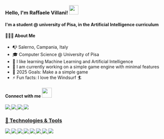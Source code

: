 ### Hello, I'm Raffaele Villani! <img src="https://raw.githubusercontent.com/MartinHeinz/MartinHeinz/master/wave.gif" width="30px">

#### I'm a student @ university of Pisa, in the Artificial Intelligence curriculum 

#### 👨🏻‍💻 About Me
- 📭 Salerno, Campania, Italy
- 🎓 Computer Science @ University of Pisa
- 🌱 I like learning Machine Learning and Artificial Intelligence
- 🔭 I am currently working on a simple game engine with minimal features
- 🥅 2025 Goals: Make a a simple game
- ⚡ Fun facts: I love the Windsurf 🏄

#### Connect with me <img src="https://media.giphy.com/media/LnQjpWaON8nhr21vNW/giphy.gif" height="32">
<a href = "https://www.facebook.com/raffaele.villani.33"><img src="https://img.icons8.com/ios-glyphs/30/000000/facebook.png"/>
<a href = "https://www.instagram.com/raff.villani/"><img src="https://img.icons8.com/ios-glyphs/30/000000/instagram-new.png"/>
<a href = "https://www.linkedin.com/in/vlnraf/"><img src="https://img.icons8.com/ios-glyphs/30/000000/linkedin.png"/>
<a href = "mailto:raffaele.villani17@gmail.com"><img src="https://img.icons8.com/ios-glyphs/30/000000/gmail.png"/>


### 🔧 Technologies & Tools
![](https://img.shields.io/badge/OS-Linux-informational?style=flat&logo=Linux&logoColor=white&color=2bbc8a)
![](https://img.shields.io/badge/WM-Xmonad-informational?style=flat&logo=Haskell&logoColor=white&color=2bbc8a)
![](https://img.shields.io/badge/Editor-Vim-informational?style=flat&logo=Vim&logoColor=white&color=2bbc8a)
![](https://img.shields.io/badge/Shell-ZSH-informational?style=flat&logo=GNU%20Bash&logoColor=white&color=2bbc8a)
![](https://img.shields.io/badge/Code-Python-informational?style=flat&logo=Python&logoColor=white&color=2bbc8a)
![](https://img.shields.io/badge/Code-C++-informational?style=flat&logo=C&logoColor=white&color=2bbc8a)
![](https://img.shields.io/badge/Tools-Docker-informational?style=flat&logo=Docker&logoColor=white&color=2bbc8a)
![](https://img.shields.io/badge/Tools-Git-informational?style=flat&logo=Git&logoColor=white&color=2bbc8a)

<!--

- 🔭 I’m currently working on ...
- 🌱 I’m currently learning ...
- 👯 I’m looking to collaborate on ...
- 🤔 I’m looking for help with ...
- 💬 Ask me about ...
- 📫 How to reach me: ...
- 😄 Pronouns: ...
- ⚡ Fun fact: ...
-->
